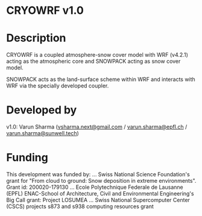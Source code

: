 # CRYOWRF v1.0

# Description

CRYOWRF is a coupled atmosphere-snow cover model with WRF (v4.2.1) acting as the atmospheric core and SNOWPACK acting as snow cover model. 

SNOWPACK acts as the land-surface scheme within WRF and interacts with WRF via the specially developed coupler. 

# Developed by
v1.0: Varun Sharma (vsharma.next@gmail.com / varun.sharma@epfl.ch / varun.sharma@sunwell.tech)

# Funding

This development was funded by:
... Swiss National Science Foundation's grant for "From cloud to ground: Snow deposition in extreme environments". Grant id: 200020-179130
... Ecole Polytechnique Federale de Lausanne (EPFL) ENAC-School of Architecture, Civil and Environmental Engineering's Big Call grant: Project LOSUMEA
... Swiss National Supercomputer Center (CSCS) projects s873 and s938 computing resources grant


